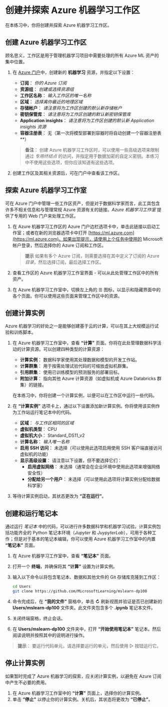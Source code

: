 ﻿---
lab:
    title: '创建 Azure 机器学习工作区'
---

# 创建并探索 Azure 机器学习工作区

在本练习中，你将创建并探索 Azure 机器学习工作区。

## 创建 Azure 机器学习工作区

顾名思义，工作区是用于管理机器学习项目中需要处理的所有 Azure ML 资产的集中位置。

1. 在 [Azure 门户](https://portal.azure.com)中，创建新的 **机器学习** 资源，并指定以下设置：

    - **订阅**： *你的 Azure 订阅*
    - **资源组**： *创建或选择资源组*
    - **工作区名称**： *输入工作区的唯一名称*
    - **区域**： *选择离你最近的地理区域*
    - **存储帐户**： *请注意将为工作区创建的默认新存储帐户*
    - **密钥保管库**： *请注意将为工作区创建的默认新密钥保管库*
    - **Application insights**： *请注意将为工作区创建的默认新 Application insights 资源*
    - **容器注册表**： 无（第一次将模型部署到容器时将自动创建一个容器注册表**）

    > **备注**： 创建 Azure 机器学习工作区时，可以使用一些高级选项来限制通过 *专用终结点* 的访问，并指定用于数据加密的自定义密钥。本练习中不使用这些选项，但你应该知道有这些选项。

2. 创建工作区及其相关资源后，可在门户中查看该工作区。

## 探索 Azure 机器学习工作室

可在 Azure 门户中管理一些工作区资产，但是对于数据科学家而言，此工具包含许多不相关信息和与管理常规 Azure 资源有关的链接。*Azure 机器学习工作室* 提供了专用的 Web 门户来处理工作区。

1. 在 Azure 机器学习工作区的 Azure 门户边栏选项卡中，单击此链接以启动工作室；或者在新的浏览器选项卡中打开 [https://ml.azure.com](https://ml.azure.com)。如果出现提示，请使用上个任务中使用的 Microsoft 帐户登录，然后选择你的 Azure 订阅和工作区。

    > **提示** 如果有多个 Azure 订阅，则需要选择在其中定义了订阅的 Azure *目录*，然后选择订阅，最后选择工作区。

2. 查看工作区的 Azure 机器学习工作室界面 - 可以从此处管理工作区中的所有资产。
3. 在 Azure 机器学习工作室中，切换左上角的 &#9776; 图标，以显示和隐藏界面中的各个页面。你可以使用这些页面来管理工作区中的资源。

## 创建计算实例

Azure 机器学习的好处之一是能够创建基于云的计算，可以在其上大规模运行试验和训练脚本。

1. 在 Azure 机器学习工作室中，查看 **“计算”** 页面。你将在此处管理数据科学活动的计算资源。可以创建四种类型的计算资源：
    - **计算实例**： 数据科学家使用其处理数据和模型的开发工作站。
    - **计算群集**： 用于按需处理试验代码的可缩放虚拟机群集。
    - **引用群集**： 使用已训练模型的预测服务的部署目标。
    - **附加计算**： 指向其他 Azure 计算资源（如虚拟机或 Azure Databricks 群集）的链接。

    在本练习中，你将创建一个计算实例，以便可以在工作区中运行一些代码。

2. 在 **“计算实例”** 选项卡上，通过以下设置添加新计算实例。你将使用该实例作为工作站运行笔记本中的代码。
    - **区域**： *与工作区相同的区域*
    - **虚拟机类型**： CPU
    - **虚拟机大小**： Standard_DS11_v2
    - **计算名称**： *输入唯一名称*
    - **启用 SSH 访问**： 未选择（可以使用此选项启用使用 SSH 客户端直接访问虚拟机的功能）
    - **显示高级设置**： 请注意以下设置，但不要选择它们：
        - **启用虚拟网络**： 未选择（通常会在企业环境中使用此选项来增强网络安全性）
        - **分配给另一个用户**： 未选择（可以使用此选项将计算实例分配给数据科学家）
3. 等待计算实例启动，其状态更改为 **“正在运行”**。

## 创建和运行笔记本

通过运行 *笔记本* 中的代码，可以进行许多数据科学和机器学习试验。计算实例包括功能齐全的 Python 笔记本环境（*Jupyter* 和 *JuypyterLab*），可用于各种工作；但是对于基本的笔记本编辑，你可以使用 Azure 机器学习工作室中的内置 **“笔记本”** 页面。

1. 在 Azure 机器学习工作室中，查看 **“笔记本”** 页面。
2. 打开一个 **终端**，并确保将其 **“计算”** 设置为计算实例。
3. 输入以下命令以将包含笔记本、数据和其他文件的 Git 存储库克隆到工作区：

    ```bash
    cd Users
    git clone https://github.com/MicrosoftLearning/mslearn-dp100
    ```

4. 命令完成后，在 **“我的文件”** 窗格中，单击 **&#8635;** 刷新视图并验证是否已创建新的 **Users/mslearn-dp100** 文件夹。此文件夹包含多个 **.ipynb** 笔记本文件。
5. 关闭终端窗格，终止会话。
6. 在 **Users/mslearn-dp100** 文件夹中，打开 **“开始使用笔记本”** 笔记本。然后阅读说明并按照其中的说明进行操作。

> **提示**： 要运行代码单元，请选择要运行的单元，然后使用 &#9655; 按钮运行它。

## 停止计算实例

如果暂时完成了 Azure 机器学习的探索，应关闭计算实例，以避免在 Azure 订阅中产生不必要的费用。

1. 在 Azure 机器学习工作室中的 **“计算”** 页面上，选择你的计算实例。
2. 单击 **“停止”** 以停止你的计算实例。关机后，其状态将更改为 **“已停止”**。
